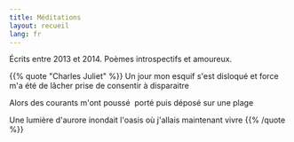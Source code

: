```yaml
---
title: Méditations
layout: recueil
lang: fr
---
```


Écrits entre 2013 et 2014. Poèmes introspectifs et amoureux.

{{% quote "Charles Juliet" %}}
  Un jour
  mon esquif s'est disloqué
  et force m'a été
  de lâcher prise
  de consentir à disparaitre

  Alors des courants
  m'ont poussé  porté
  puis déposé sur une plage

  Une lumière d'aurore
  inondait l'oasis
  où j'allais maintenant
  vivre
{{% /quote %}}
